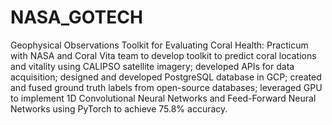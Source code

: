 # NASA_GOTECH
Geophysical Observations Toolkit for Evaluating Coral Health: Practicum with NASA and Coral Vita team to develop toolkit to predict coral locations and vitality using CALIPSO satellite imagery; developed APIs for data acquisition; designed and developed PostgreSQL database in GCP; created and fused ground truth labels from open-source databases; leveraged GPU to implement 1D Convolutional Neural Networks and Feed-Forward Neural Networks using PyTorch to achieve 75.8% accuracy.
